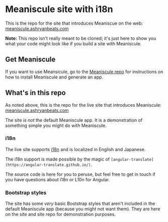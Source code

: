# Meaniscule site with i18n
This is the repo for the site that introduces Meaniscue on the web:
[meaniscule.ashryanbeats.com](http://meaniscule.ashryanbeats.com)

**Note:** This repo isn't really meant to be cloned; it's just here to show you what your code might look like if you build a site with Meaniscule. 


## Get Meaniscule
If you want to use Meansicule, go to the [Meaniscule repo](https://github.com/meaniscule/meaniscule) for instructions on how to install Meaniscule and generate an app.

## What's in this repo
As noted above, this is the repo for the live site that introduces Meaniscule:
[meaniscule.ashryanbeats.com](http://meaniscule.ashryanbeats.com)

The site *is not* the default Meaniscule app. It is a demonstration of something simple you might do with Meaniscule.

### i18n
The live site supports [i18n](https://en.wikipedia.org/wiki/Internationalization_and_localization) and is localized in English and Japanese.

The i18n support is made possible by the magic of `[angular-translate](https://angular-translate.github.io/)`. 

The source code is here for you to peruse, but feel free to get in touch if you have questions about i18n or L10n for Angular.

### Bootstrap styles
The site has some *very* basic Bootstrap styles that aren't included in the default Meaniscule app (because you might not want them). They are here on the site and site repo for demonstration purposes.